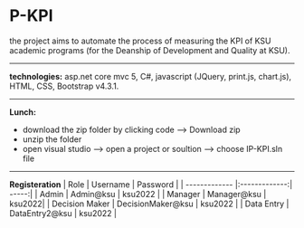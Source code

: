 # P-KPI
the project aims to automate the process of measuring the KPI of KSU academic programs (for the Deanship of Development and Quality at KSU). 
***
**technologies:** asp.net core mvc 5, C#, javascript (JQuery, print.js, chart.js), HTML, CSS, Bootstrap v4.3.1.
***
**Lunch:**
- download the zip folder by clicking code --> Download zip
- unzip the folder 
- open visual studio --> open a project or soultion --> choose IP-KPI.sln file

***


**Registeration**
| Role          | Username      | Password  |
| ------------- |:-------------:| -----:|
| Admin      | Admin@ksu | ksu2022 |
| Manager     | Manager@ksu      |   ksu2022|
| Decision Maker | DecisionMaker@ksu     |   ksu2022 |
| Data Entry | DataEntry2@ksu    |   ksu2022 |

